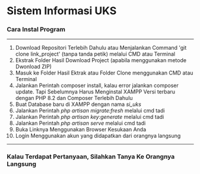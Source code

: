 <h1>Sistem Informasi UKS</h1>

<h3>Cara Instal Program</h3>
<hr>
<ol>
    <li>Download Repositori Terlebih Dahulu atau Menjalankan Command 'git clone link_project' (tanpa tanda petik) melalui CMD atau Terminal</li>
    <li>Ekstrak Folder Hasil Download Project (apabila menggunakan metode Dwonload ZIP)</li>
    <li>Masuk ke Folder Hasil Ektrak atau Folder Clone menggunakan CMD atau Terminal</li>
    <li>Jalankan Perintah composer install, kalau error jalankan composer update. Tapi Sebelumnya Harus Menginstal XAMPP Versi terbaru dengan PHP 8.2 dan Composer Terlebih Dahulu</li>
    <li>Buat Database baru di XAMPP dengan nama <i>si_uks</i></li>
    <li>Jalankan Perintah <i>php artisan migrate:fresh</i> melalui cmd tadi</li>
    <li>Jalankan Perintah <i>php artisan key:generate</i> melalui cmd tadi</li>    
    <li>Jalankan Perintah <i>php artisan serve</i> melalui cmd tadi</li>
    <li>Buka Linknya Menggunakan Browser Kesukaan Anda</li>
    <li>Login Menggunakan akun yang didapatkan dari orangnya langsung</li>
</ol>
<hr>
<h3>Kalau Terdapat Pertanyaan, Silahkan Tanya Ke Orangnya Langsung</h3>
